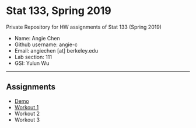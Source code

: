 # Stat 133, Spring 2019

Private Repository for HW assignments of Stat 133 (Spring 2019)

- Name: Angie Chen
- Github username: angie-c
- Email: angiechen [at] berkeley.edu
- Lab section: 111
- GSI: Yulun Wu

-----

## Assignments

- [Demo](demo)
- [Workout 1](workout1)
- Workout 2
- Workout 3


